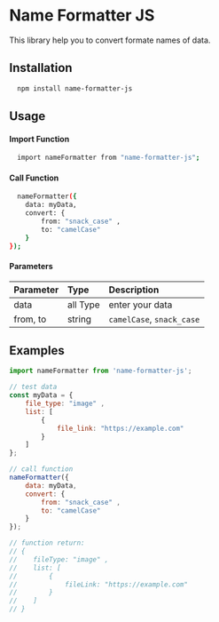 # Name Formatter JS

This library help you to convert formate names of data.

## Installation

```bash
  npm install name-formatter-js
```

## Usage

####  Import Function
```bash
  import nameFormatter from "name-formatter-js";
```
####  Call Function
```bash
  nameFormatter({
    data: myData,
    convert: {
        from: "snack_case" ,
        to: "camelCase"
    }
});
```

####  Parameters

| Parameter | Type     | Description                |
| :-------- | :------- | :------------------------- |
|    data   | all Type | enter your data            |
| from, to  | string   | `camelCase`, `snack_case`  |

## Examples

```javascript
import nameFormatter from 'name-formatter-js';

// test data
const myData = {
    file_type: "image" ,
    list: [
        {
            file_link: "https://example.com"
        }
    ]
};

// call function
nameFormatter({
    data: myData,
    convert: {
        from: "snack_case" ,
        to: "camelCase"
    }
});

// function return:
// {
//    fileType: "image" ,
//    list: [
//        {
//            fileLink: "https://example.com"
//        }
//    ]
// }

```
